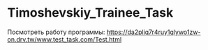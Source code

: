 # Timoshevskiy_Trainee_Task

Посмотреть работу программы: https://da2pliq7r4ruy1qlywo1zw-on.drv.tw/www.test_task.com/Test.html
